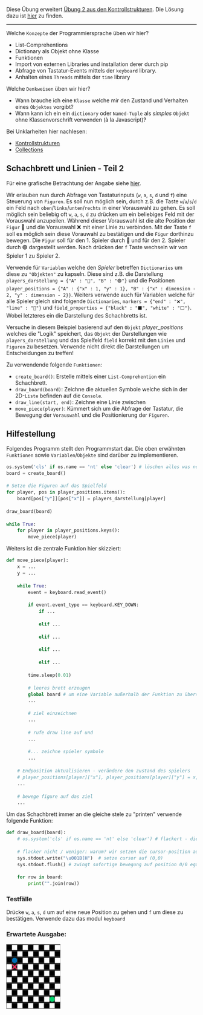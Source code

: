 Diese Übung erweitert [Übung 2 aus den Kontrollstrukturen](https://github.com/MrStrelow/BBRZ/blob/main/Python/L03.2SchleifenUndComprehentions/exercise2-linien_am_schachbrett/angabe.md). Die Lösung dazu ist [hier](https://github.com/MrStrelow/BBRZ/blob/main/Python/L03.2SchleifenUndComprehentions/exercise2-linien_am_schachbrett/solution/schachbrett_fall_4.py) zu finden.

---

Welche ``Konzepte`` der Programmiersprache üben wir hier?
* List-Comprehentions
* Dictionary als Objekt ohne Klasse
* Funktionen
* Import von externen Libraries und installation derer durch pip
* Abfrage von Tastatur-Events mittels der ``keyboard`` library.
* Anhalten eines ``Threads`` mittels der ``time`` library

Welche ``Denkweisen`` üben wir hier?
* Wann brauche ich eine ``Klasse`` welche mir den Zustand und Verhalten eines ``Objektes`` vorgibt?
* Wann kann ich ein ein ``dictionary`` oder ``Named-Tuple`` als *simples* ``Objekt`` ohne Klassenvorschrift verwenden (à la Javascript)?

Bei Unklarheiten hier nachlesen:
* [Kontrollstrukturen](https://github.com/MrStrelow/BBRZ/blob/main/Python/L03.2SchleifenUndComprehentions/L03.2SchleifenUndComprehentions.md)
* [Collections](https://github.com/MrStrelow/BBRZ/blob/main/Python/L05Collections/collections.md)

## Schachbrett und Linien - Teil 2
Für eine grafische Betrachtung der Angabe siehe [hier](#erwartete-ausgabe).

Wir erlauben nun durch Abfrage von Tastaturinputs (``w``, ``a``, ``s``, ``d`` und ``f``) eine Steuerung von ``Figuren``. Es soll nun möglich sein, durch z.B. die Taste ``w``/``a``/``s``/``d`` ein Feld nach ``oben``/``links``/``unten``/``rechts`` in einer Vorauswahl zu gehen. Es soll möglich sein beliebig oft ``w``, ``a``, ``s``, ``d`` zu drücken um ein beliebiges Feld mit der Vorauswahl anzupeilen. Während dieser Vorauswahl ist die alte Position der ``Figur`` 🔵 und die Vorauswahl ❌ mit einer Linie zu verbinden. Mit der Taste ``f`` soll es möglich sein diese Vorauwahl zu bestätigen und die ``Figur`` dorthinzu bewegen. Die ``Figur`` soll für den 1. Spieler durch 🔵 und für den 2. Spieler durch 🟢 dargestellt werden. Nach drücken der ``f`` Taste wechseln wir von Spieler 1 zu Spieler 2.

Verwende für ``Variablen`` welche den *Spieler* betreffen ``Dictionaries`` um diese zu ``"Objekten"`` zu kapseln. Diese sind z.B. die Darstellung ``players_darstellung = {"A" : "🔵", "B" : "🟢"}`` und die Positionen ``player_positions = {"A" : {"x" : 1, "y" : 1}, "B" : {"x" : dimension - 2, "y" : dimension - 2}}``. Weiters verwende auch für Variablen welche für alle Spieler gleich sind folgende ``Dictionaries``, ``markers = {"end" : "❌", "line" : "🔸"}`` und ``field_properties = {"black" : "⬛", "white" : "⬜"}``. Wobei letzteres ein die Darstellung des Schachbretts ist.

Versuche in diesem Beispiel basierend auf den ``Objekt`` *player_positions* welches die "Logik" speichert, das ``Objekt`` der Darstellungen wie ``players_darstellung`` und das Spielfeld ``field`` korrekt mit den ``Linien`` und ``Figuren`` zu besetzen. Verwende nicht direkt die Darstellungen um Entscheidungen zu treffen!

Zu verwendende folgende ``Funktionen``:
* ``create_board()``: Erstelle mittels einer ``List-Comprehention`` ein Schachbrett.
* ``draw_board(board)``: Zeichne die aktuellen Symbole welche sich in der 2D-``Liste`` befinden auf die ``Console``.
* ``draw_line(start, end)``: Zeichne eine Linie zwischen
* ``move_piece(player)``: Kümmert sich um die Abfrage der Tastatur, die Bewegung der ``Vorauswahl`` und die Positionierung der ``Figuren``.

## Hilfestellung
Folgendes Programm stellt den Programmstart dar. Die oben erwähnten ``Funktionen`` sowie ``Variablen``/``Objekte`` sind darüber zu implementieren.
```python
os.system('cls' if os.name == 'nt' else 'clear') # löschen alles was noch von der alten console übrig ist.
board = create_board()

# Setze die Figuren auf das Spielfeld
for player, pos in player_positions.items():
    board[pos["y"]][pos["x"]] = players_darstellung[player]

draw_board(board)

while True:
    for player in player_positions.keys():
        move_piece(player)
```

Weiters ist die zentrale Funktion hier skizziert:

```python
def move_piece(player):
    x = ...
    y = ...
    
    while True:
        event = keyboard.read_event()

        if event.event_type == keyboard.KEY_DOWN:
            if ...

            elif ...

            elif ...

            elif ...

            elif ...
            
        time.sleep(0.01)

        # leeres brett erzeugen
        global board # um eine Variable außerhalb der Funktion zu überschreiben muss global verwendet werden
        ...

        # ziel einzeichnen
        ...

        # rufe draw line auf und
        ...

        #... zeichne spieler symbole
        ...
        
    # Endposition aktualisieren - verändere den zustand des spielers
    # player_positions[player]["x"], player_positions[player]["y"] = x, y
    ...
    
    # bewege figure auf das ziel
    ...
```

Um das Schachbrett immer an die gleiche stele zu "printen" verwende folgende Funktion:
```python
def draw_board(board):
    # os.system('cls' if os.name == 'nt' else 'clear') # flackert - die gesamte console wir gelöscht und neu erzeugt.

    # flacker nicht / weniger: warum? wir setzen die cursor-position auf 0/0 und zeichnen von dort - "bereits verwendeter speicher wird im hintergrund verwendet"
    sys.stdout.write("\u001B[H")  # setze cursor auf (0,0)
    sys.stdout.flush() # zwingt sofortige bewegung auf position 0/0 egal ob buffer voll ist.

    for row in board:
        print("".join(row))
```

### Testfälle
Drücke ``w``, ``a``, ``s``, ``d`` um auf eine neue Position zu gehen und ``f`` um diese zu bestätigen. Verwende dazu das modul ``keyboard``

### Erwartete Ausgabe:
![alt](https://raw.githubusercontent.com/MrStrelow/BBRZ/refs/heads/main/Python/L05Collections/exercise%202/figures/sample_output.gif)
